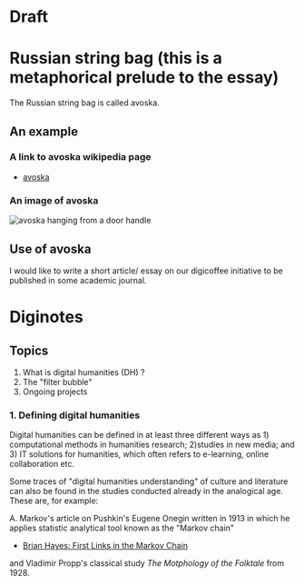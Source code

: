 Draft
=====

# Russian string bag (this is a metaphorical prelude to the essay)

The Russian string bag is called avoska.

## An example
### A link to avoska wikipedia page
- [avoska](http://en.wikipedia.org/wiki/String_bag)

### An image of avoska

![avoska hanging from a door handle](http://upload.wikimedia.org/wikipedia/commons/c/cf/Avoska.jpg)

## Use of avoska



I would like to write a short article/ essay on our digicoffee initiative to be published in some academic journal.

# Diginotes
## Topics
1. What is digital humanities (DH) ?
2. The "filter bubble"
3. Ongoing projects

### 1. Defining digital humanities

Digital humanities can be defined in at least three different ways as 1) computational methods in humanities research; 2)studies in new media; and 3) IT solutions for humanities, which often refers to e-learning, online collaboration etc.

Some traces of "digital humanities understanding" of culture and literature can also be found  in the studies conducted already in the analogical age. These are, for example:

A. Markov's article on Pushkin's Eugene Onegin written in 1913 in which he applies statistic analytical tool known as the "Markov chain"
- [Brian Hayes: First Links in the Markov Chain](http://www.americanscientist.org/libraries/documents/201321152149545-2013-03Hayes.pdf)

and Vladimir Propp's classical study *The Motphology of the Folktale* from 1928.
